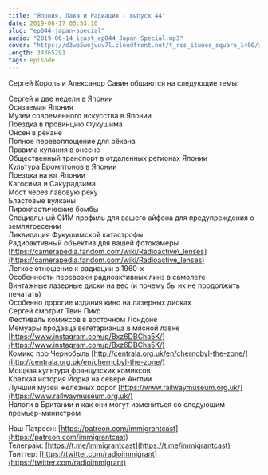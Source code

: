 ```yaml
---
title: "Япония, Лава и Радиация - выпуск 44"
date: 2019-06-17 05:53:10
slug: "ep044-japan-special"
audio: "2019-06-14_icast_ep044_Japan_Special.mp3"
cover: "https://d3wo5wojvuv7l.cloudfront.net/t_rss_itunes_square_1400/images.spreaker.com/original/d20daaa729fc8cae11f6717f5c961b50.jpg"
length: 34365291
tags: episode
---
```

Сергей Король и Александр Савин общаются на следующие темы:  
  
Сергей и две недели в Японии  
Осязаемая Япония  
Музеи современного искусства в Японии  
Поездка в провинцию Фукушима  
Онсен в рёкане  
Полное перевоплощение для рёкана  
Правила купания в онсене  
Общественный транспорт в отдаленных регионах Японии  
Культура Бромптонов в Японии  
Поездка на юг Японии  
Кагосима и Сакурадзима  
Мост через лавовую реку  
Бластовые вулканы  
Пирокластические бомбы  
Специальный СИМ профиль для вашего айфона для предупреждения о землятресении  
Ликвидация Фукушимской катастрофы  
Радиоактивный объектив для вашей фотокамеры [https://camerapedia.fandom.com/wiki/Radioactive\_lenses](https://camerapedia.fandom.com/wiki/Radioactive_lenses)  
Легкое отношение к радиации в 1960-х  
Особенности перевозки радиоактивных линз в самолете  
Винтажные лазерные диски на вес (и почему бы их не продолжить печатать)  
Особенно дорогие издания кино на лазерных дисках  
Сергей смотрит Твин Пикс  
Фестиваль комиксов в восточном Лондоне  
Мемуары продавца вегетарианца в мясной лавке [https://www.instagram.com/p/Bxz6DBCha5K/](https://www.instagram.com/p/Bxz6DBCha5K/)  
Комикс про Чернобыль [http://centrala.org.uk/en/chernobyl-the-zone/](http://centrala.org.uk/en/chernobyl-the-zone/)  
Мощная культура французских комиксов  
Краткая история Йорка на севере Англии  
Лучший музей железных дорог [https://www.railwaymuseum.org.uk/](https://www.railwaymuseum.org.uk/)  
Налоги в Британии и как они могут измениться со следующим премьер-министром  
  
Наш Патреон: [https://patreon.com/immigrantcast](https://patreon.com/immigrantcast)  
Телеграм: [https://t.me/immigrantcast](https://t.me/immigrantcast)  
Твиттер: [https://twitter.com/radioimmigrant](https://twitter.com/radioimmigrant)
